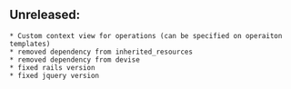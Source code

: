 ## Unreleased:
    * Custom context view for operations (can be specified on operaiton templates)
    * removed dependency from inherited_resources
    * removed dependency from devise
    * fixed rails version
    * fixed jquery version